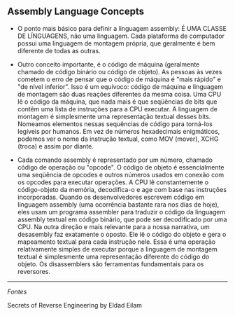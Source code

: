 Assembly Language Concepts
---------------------------


- O ponto mais básico para definir a linguagem assembly: É UMA CLASSE DE LÍNGUAGENS, não uma linguagem. Cada plataforma de computador possui uma linguagem de montagem própria, que geralmente é bem diferente de todas as outras.

- Outro conceito importante, é o código de máquina (geralmente chamado de código binário ou código de objeto). As pessoas às vezes cometem o erro de pensar que o código de máquina é "mais rápido" e "de nível inferior". Isso é um equívoco: código de máquina e linguagem de montagem são duas reações diferentes da mesma coisa. Uma CPU lê o código da máquina, que nada mais é que seqüências de bits que contêm uma lista de instruções para a CPU executar. A linguagem de montagem é simplesmente uma representação textual desses bits. Nomeamos elementos nessas sequências de código para torná-los legíveis por humanos. Em vez de números hexadecimais enigmáticos, podemos ver o nome da instrução textual, como MOV (mover), XCHG (troca) e assim por diante.

- Cada comando assembly é representado por um número, chamado código de operação ou "opcode". O código de objeto é essencialmente uma seqüência de opcodes e outros números usados ​​em conexão com os opcodes para executar operações. A CPU lê constantemente o código-objeto da memória, decodifica-o e age com base nas instruções incorporadas. Quando os desenvolvedores escrevem código em linguagem assembly (uma ocorrência bastante rara nos dias de hoje), eles usam um programa assembler para traduzir o código da linguagem assembly textual em código binário, que pode ser decodificado por uma CPU. Na outra direção e mais relevante para a nossa narrativa, um desasembly faz exatamente o oposto. Ele lê o código do objeto e gera o mapeamento textual para cada instrução nele. Essa é uma operação relativamente simples de executar porque a linguagem de montagem textual é simplesmente uma representação diferente do código do objeto. Os disassemblers são ferramentas fundamentais para os reversores.




----

_Fontes_

Secrets of Reverse Engineering by Eldad Eilam